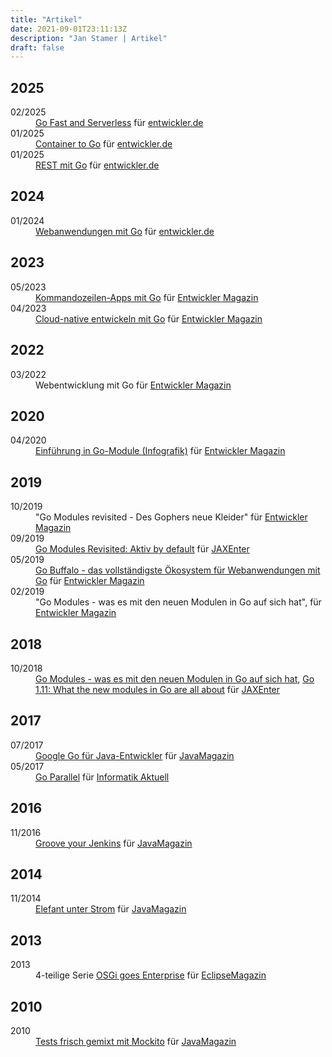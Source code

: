 ```yaml
---
title: "Artikel"
date: 2021-09-01T23:11:13Z
description: "Jan Stamer | Artikel"
draft: false
---
```


<h2>2025</h2>
<dl>
    <dt>02/2025</dt>
    <dd>
        <a href="https://entwickler.de/go/go-fast-and-serverless">Go Fast and Serverless</a> für <a href="https://entwickler.de">entwickler.de</a>
    </dd>
    <dt>01/2025</dt>
    <dd>
        <a href="https://entwickler.de/go/go-container-to-go">Container to Go</a> für <a href="https://entwickler.de">entwickler.de</a>
    </dd>
    <dt>01/2025</dt>
    <dd>
        <a href="https://entwickler.de/go/go-rest">REST mit Go</a> für <a href="https://entwickler.de">entwickler.de</a>
    </dd>
</dl>

<h2>2024</h2>
<dl>
    <dt>01/2024</dt>
    <dd>
        <a href="https://entwickler.de/go/webanwendung-go">Webanwendungen mit Go</a> für <a href="https://entwickler.de">entwickler.de</a>
    </dd>
</dl>

<h2>2023</h2>
<dl>
    <dt>05/2023</dt>
    <dd>
        <a href="https://entwickler.de/go/go-kommandozeilen-apps">Kommandozeilen-Apps mit Go</a> für <a href="https://entwickler.de/entwickler-magazin">Entwickler Magazin</a>
    </dd>
    <dt>04/2023</dt>
    <dd>
        <a href="https://entwickler.de/go/cloud-native-go">Cloud-native entwickeln mit Go</a> für <a href="https://entwickler.de/entwickler-magazin">Entwickler Magazin</a>
    </dd>
</dl>

<h2>2022</h2>
<dl>
    <dt>03/2022</dt>
    <dd>
        Webentwicklung mit Go für <a href="https://entwickler.de/entwickler-magazin">Entwickler Magazin</a>
    </dd>
</dl>
<h2>2020</h2>
<dl>
    <dt>04/2020</dt>
    <dd>
        <a href="https://kiosk.entwickler.de/entwickler-magazin/entwickler-magazin-3-2020/einfuehrung-in-go-module/">Einführung in Go-Module (Infografik)</a> für <a href="https://entwickler.de/entwickler-magazin">Entwickler Magazin</a>
    </dd>
</dl>
<h2>2019</h2>
<dl>
    <dt>10/2019</dt>
    <dd>
         "Go Modules revisited - Des Gophers neue Kleider" für <a href="https://entwickler.de/entwickler-magazin">Entwickler Magazin</a>
    </dd>
    <dt>09/2019</dt>
    <dd>
        <a href="https://jaxenter.de/go-modules-revisited-86756">Go Modules Revisited: Aktiv by default</a> für <a href="https://jaxenter.de">JAXEnter</a>
    </dd>
    <dt>05/2019</dt>
    <dd>
         <a href="https://entwickler.de/leseproben/go-buffalo-579902227.html">Go Buffalo - das vollständigste Ökosystem für Webanwendungen mit Go</a> für <a href="https://entwickler.de/entwickler-magazin">Entwickler Magazin</a>
    </dd>
    <dt>02/2019</dt>
    <dd>
         "Go Modules - was es mit den neuen Modulen in Go auf sich hat", für <a href="https://entwickler.de/entwickler-magazin">Entwickler Magazin</a>
    </dd>
</dl>
<h2>2018</h2>
<dl>
    <dt>10/2018</dt>
    <dd>
         <a href="https://jaxenter.de/go-modules-go-1-11-75835">Go Modules - was es mit den neuen Modulen in
            Go auf sich hat</a>, <a href="https://devopsconference.de/blog/go-1-11-new-modules/">Go 1.11: What the
            new modules in Go are all about</a> für <a href="https://jaxenter.de">JAXEnter</a>
    </dd>
</dl>
<h2>2017</h2>
<dl>
    <dt>07/2017</dt>
    <dd>
        <a href="https://jaxenter.de/google-go-golang-java-55356">Google Go für Java-Entwickler</a> für
        <a href="https://jaxenter.de/magazine/java-magazin">JavaMagazin</a>
    </dd>
    <dt>05/2017</dt>
    <dd>
        <a href="https://www.informatik-aktuell.de/entwicklung/programmiersprachen/go-parallel.html">Go Parallel</a>
        für <a href="https://www.informatik-aktuell.de">Informatik Aktuell</a>
    </dd>
</dl>
<h2>2016</h2>
<dl>
    <dt>11/2016</dt>
    <dd>
         <a href="https://jaxenter.de/groove-your-jenkins-49423">Groove your Jenkins</a> <a href="https://www.ppi.de/fileadmin/user_upload/Software-Entwicklung/Presse/Jm_Groove_your_Jenkins_08.16.pdf"><i class="fas fa-file-pdf" alt="Groove your Jenkins (PDF)"></i></a> für
        <a href="https://jaxenter.de/magazine/java-magazin">JavaMagazin</a>
    </dd>
</dl>
<h2>2014</h2>
<dl>
    <dt>11/2014</dt>
    <dd>
        <a href="https://jaxenter.de/elefant-unter-strom-270">Elefant unter Strom</a> für
        <a href="https://jaxenter.de/magazine/java-magazin">JavaMagazin</a>
    </dd>
</dl>
<h2>2013</h2>
<dl>
    <dt>2013</dt>
    <dd>
        4-teilige Serie <a href="https://jaxenter.de/modulare-enterprise-osgi-anwendungen-lets-transact-4-3725">OSGi
            goes Enterprise</a> für <a href="https://jaxenter.de/magazine/eclipse-magazin">EclipseMagazin</a>
    </dd>
</dl>
<h2>2010</h2>
<dl>
    <dt>2010</dt>
    <dd>
        <a href="https://jaxenter.de/tests-frisch-gemixt-mit-mockito-2-7468">Tests frisch gemixt mit Mockito</a> für
        <a href="https://jaxenter.de/magazine/java-magazin">JavaMagazin</a>
    </dd>
</dl>